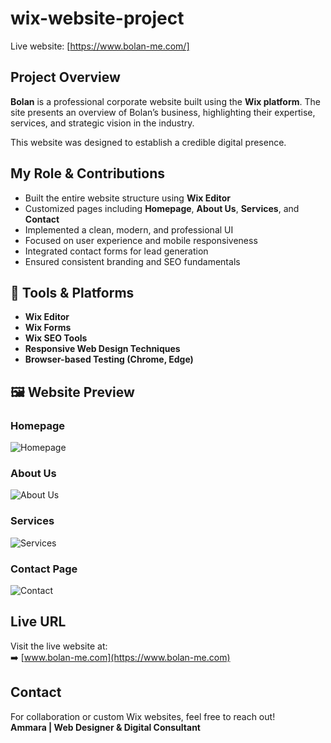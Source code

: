 # wix-website-project
Live website: [https://www.bolan-me.com/]

## Project Overview
**Bolan** is a professional corporate website built using the **Wix platform**. The site presents an overview of Bolan’s business, highlighting their expertise, services, and strategic vision in the industry.

This website was designed to establish a credible digital presence.

## My Role & Contributions
- Built the entire website structure using **Wix Editor**
- Customized pages including **Homepage**, **About Us**, **Services**, and **Contact**
- Implemented a clean, modern, and professional UI
- Focused on user experience and mobile responsiveness
- Integrated contact forms for lead generation
- Ensured consistent branding and SEO fundamentals

## 🔧 Tools & Platforms
- **Wix Editor**
- **Wix Forms**
- **Wix SEO Tools**
- **Responsive Web Design Techniques**
- **Browser-based Testing (Chrome, Edge)**

## 🖼️ Website Preview

### Homepage
![Homepage](./Screenshots/Home.png)

### About Us
![About Us](./Screenshots/About.png)

### Services
![Services](./Screenshots/Services.png)

### Contact Page
![Contact](./Screenshots/Contact.png)

## Live URL
Visit the live website at:  
➡️ [www.bolan-me.com](https://www.bolan-me.com)

## Contact
For collaboration or custom Wix websites, feel free to reach out!  
**Ammara | Web Designer & Digital Consultant**
